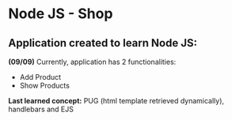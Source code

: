 # Node JS - Shop

<h2> Application created to learn Node JS:</h2>

<p> <b>(09/09)</b> Currently, application has 2 functionalities:</p>
<ul><li>Add Product</li><li>Show Products</li></ul>
<p><b>Last learned concept:</b> PUG (html template retrieved dynamically), handlebars and EJS</p>
